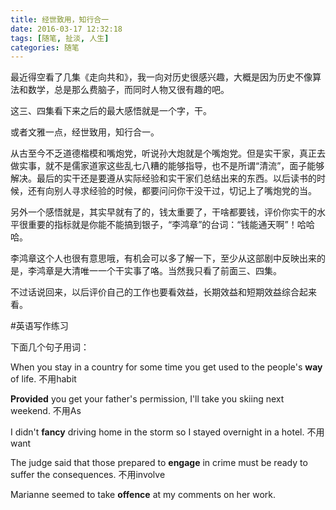 ```yaml
---
title: 经世致用，知行合一
date: 2016-03-17 12:32:18
tags: [随笔, 扯淡, 人生]
categories: 随笔
---
```

最近得空看了几集《走向共和》，我一向对历史很感兴趣，大概是因为历史不像算法和数学，总是那么费脑子，而同时人物又很有趣的吧。

这三、四集看下来之后的最大感悟就是一个字，干。

或者文雅一点，经世致用，知行合一。

从古至今不乏道德楷模和嘴炮党，听说孙大炮就是个嘴炮党。但是实干家，真正去做实事，就不是儒家道家这些乱七八糟的能够指导，也不是所谓“清流”，面子能够解决。最后的实干还是要遵从实际经验和实干家们总结出来的东西。以后读书的时候，还有向别人寻求经验的时候，都要问问你干没干过，切记上了嘴炮党的当。

另外一个感悟就是，其实早就有了的，钱太重要了，干啥都要钱，评价你实干的水平很重要的指标就是你能不能搞到银子，“李鸿章”的台词：“钱能通天啊”！哈哈哈。

李鸿章这个人也很有意思哦，有机会可以多了解一下，至少从这部剧中反映出来的是，李鸿章是大清唯一一个干实事了咯。当然我只看了前面三、四集。

不过话说回来，以后评价自己的工作也要看效益，长期效益和短期效益综合起来看。

#英语写作练习

下面几个句子用词：

When you stay in a country for some time you get used to the people's **way** of life. 不用habit

**Provided** you get your father's permission, I'll take you skiing next weekend. 不用As

I didn't **fancy** driving home in the storm so I stayed overnight in a hotel. 不用want

The judge said that those prepared to **engage** in crime must be ready to suffer the consequences. 不用involve

Marianne seemed to take **offence** at my comments on her work.